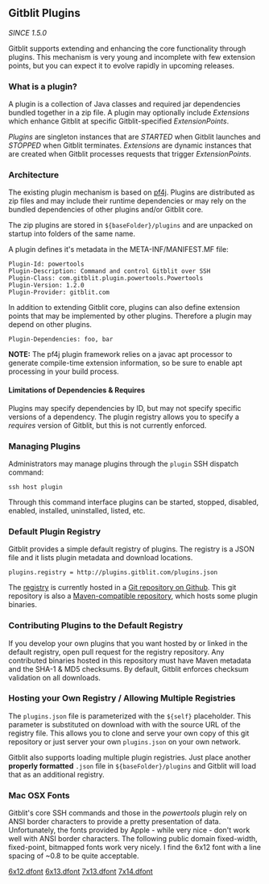 
## Gitblit Plugins

*SINCE 1.5.0*

Gitblit supports extending and enhancing the core functionality through plugins.  This mechanism is very young and incomplete with few extension points, but you can expect it to evolve rapidly in upcoming releases.

### What is a plugin?

A plugin is a collection of Java classes and required jar dependencies bundled together in a zip file.  A plugin may optionally include *Extensions* which enhance Gitblit at specific Gitblit-specified *ExtensionPoints*.

*Plugins* are singleton instances that are *STARTED* when Gitblit launches and *STOPPED* when Gitblit terminates.  *Extensions* are dynamic instances that are created when Gitblit processes requests that trigger *ExtensionPoints*.

### Architecture

The existing plugin mechanism is based on [pf4j](https://github.com/decebals/pf4j).  Plugins are distributed as zip files and may include their runtime dependencies or may rely on the bundled dependencies of other plugins and/or Gitblit core.

The zip plugins are stored in `${baseFolder}/plugins` and are unpacked on startup into folders of the same name.

A plugin defines it's metadata in the META-INF/MANIFEST.MF file:

    Plugin-Id: powertools
    Plugin-Description: Command and control Gitblit over SSH
    Plugin-Class: com.gitblit.plugin.powertools.Powertools
    Plugin-Version: 1.2.0
    Plugin-Provider: gitblit.com

In addition to extending Gitblit core, plugins can also define extension points that may be implemented by other plugins.  Therefore a plugin may depend on other plugins.

    Plugin-Dependencies: foo, bar

**NOTE:**
The pf4j plugin framework relies on a javac apt processor to generate compile-time extension information, so be sure to enable apt processing in your build process.

#### Limitations of Dependencies & Requires

Plugins may specify dependencies by ID, but may not specify specific versions of a dependency.  The plugin registry allows you to specify a *requires* version of Gitblit, but this is not currently enforced.

### Managing Plugins

Administrators may manage plugins through the `plugin` SSH dispatch command:

    ssh host plugin

Through this command interface plugins can be started, stopped, disabled, enabled, installed, uninstalled, listed, etc.

### Default Plugin Registry

Gitblit provides a simple default registry of plugins. The registry is a JSON file and it lists plugin metadata and download locations.

    plugins.registry = http://plugins.gitblit.com/plugins.json

The [registry](http://plugins.gitblit.com/plugins.json) is currently hosted in a [Git repository on Github](https://github.com/gitblit/gitblit-registry).  This git repository is also a [Maven-compatible repository](http://plugins.gitblit.com), which hosts some plugin binaries.

### Contributing Plugins to the Default Registry

If you develop your own plugins that you want hosted by or linked in the default registry, open pull request for the registry repository.  Any contributed binaries hosted in this repository must have Maven metadata and the SHA-1 & MD5 checksums.  By default, Gitblit enforces checksum validation on all downloads.

### Hosting your Own Registry / Allowing Multiple Registries

The `plugins.json` file is parameterized with the `${self}` placeholder.  This parameter is substituted on download with with the source URL of the registry file.  This allows you to clone and serve your own copy of this git repository or just server your own `plugins.json` on your own network.

Gitblit also supports loading multiple plugin registries.  Just place another **properly formatted** `.json` file in `${baseFolder}/plugins` and Gitblit will load that as an additional registry.

### Mac OSX Fonts

Gitblit's core SSH commands and those in the *powertools* plugin rely on ANSI border characters to provide a pretty presentation of data.  Unfortunately, the fonts provided by Apple - while very nice - don't work well with ANSI border characters.  The following public domain fixed-width, fixed-point, bitmapped fonts work very nicely.  I find the 6x12 font with a line spacing of ~0.8 to be quite acceptable.

[6x12.dfont](6x12.dfont)
[6x13.dfont](6x13.dfont)
[7x13.dfont](7x13.dfont)
[7x14.dfont](7x14.dfont)

